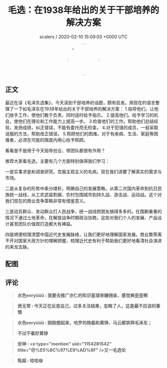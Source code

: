 <h1 align="center">毛选：在1938年给出的关于干部培养的解决方案</h1>
<p align="center">
    <a>scalers / 2020-02-10 15:09:03 &#43;0000 UTC</a>
</p>

<div align="center">
    <img src="https://images.zsxq.com/FlNXRPFCMiHPij1OmvaKQYv_LW5S?e=1590940799&amp;token=kIxbL07-8jAj8w1n4s9zv64FuZZNEATmlU_Vm6zD:zzKqdCo9sp7hIFTVMbgg6GrUnOs=" width="100" height="100" style="border:1px solid;border-radius:50%; color:#ffffff"/>
</div>

## 正文

<div>
最近在读《毛泽东选集》，今天读到干部培养的话题，颇有启发。用现在的语言整理了一下如毛泽东在1938年给出的关于干部培养的解决方案：
1.指导他们。让他们放手工作，使他们敢于负责，同时适时给予指示。
2.提高他们。给予学习的机会，使他们在理论和工作能力上提高一步。
3.检查他们的工作。帮助他们总结经验，发扬成绩，纠正错误，不能有委托而无检查。
4.对于犯错的成员，一般采取说服的方法，帮助改正错误。
5.照顾他们的困难。对于有疾病、生活、家庭等困难者，必须在可能的限度内用心给予照顾。

看看是不是用于今天指导创业、带团队都很有作用？

推荐大家看毛选，主要有几个方面特别值得我们学习：

一是实事求是和调查研究，克服主观主义的毛病。现在我们讲要了解真实的需求与市场。

二是从复杂的形势中条分缕析，明确自己的发展策略。从第二次国内革命到抗日民族统一战线，从工农武装割据、农村包围城市到持久战、游击战、运动战。这个对我们现在的商业竞争策略非常有借鉴意义。

三是动员群众、发动群众打人民战争，统一战线把朋友搞得多多的。在围剿重重的情况下通过土地革命，在解放战争时期政治协商，这些对我们个人的发展、产品设计甚至团队价值观打造都大有裨益。

四是顺便梳理清楚中国近代史发展脉络，让我们更好地理解国家发展。商业繁荣离不开对国家大政方针的理解把握，梳理近代史有利于帮助我们更好地看清社会演进的来龙去脉。
</div>

## 配图
<div class="image" align="center">

</div>

## 评论

<div align="left">
<div>

<blockquote >
<span> <strong>水色eeryüüü : 我要去推广亦仁的知识星球来赚佣金，感觉爽歪歪啊 </strong></span>
</blockquote>

<blockquote >
<span> <strong>贤无常 : 今天正在反思自己，过多关注结果，忽略了人，这是最不应该的事情 </strong></span>
</blockquote>

<blockquote >
<span> <strong>水色eeryüüü : 刚刚想起来，哈罗的杨磊和黄铮、马云都崇拜毛泽东；

不过不看好黄铮 </strong></span>
</blockquote>

<blockquote >
<span> <strong>安神 : &lt;e type=&#34;mention&#34; uid=&#34;1154281542&#34; title=&#34;@%E5%8C%97%E9%AD%8F&#34; /&gt;又一毛选论 </strong></span>
</blockquote>

<blockquote >
<span> <strong>陈超 : 哈哈😄 </strong></span>
</blockquote>

</div>
</div>